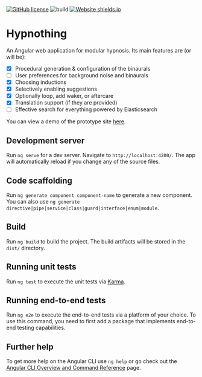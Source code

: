 [![GitHub license](https://img.shields.io/github/license/wulkanat/Hypnothing.svg)](https://github.com/wulkanat/Hypnothing/blob/master/LICENSE)
![build](https://github.com/wulkanat/Hypnothing/actions/workflows/main.yml/badge.svg)
[![Website shields.io](https://img.shields.io/website-up-down-green-red/http/85.214.138.193:8080.svg)](http://85.214.138.193:8080/)

# Hypnothing

An Angular web application for modular hypnosis. Its main features are (or will be):

* [x] Procedural generation & configuration of the binaurals
* [ ] User preferences for background noise and binaurals
* [x] Choosing inductions
* [x] Selectively enabling suggestions
* [x] Optionally loop, add waker, or aftercare
* [x] Translation support (if they are provided)
* [ ] Effective search for everything powered by Elasticsearch

You can view a demo of the prototype site [here](http://85.214.138.193:8080/).

## Development server

Run `ng serve` for a dev server. Navigate to `http://localhost:4200/`. The app will automatically reload if you change any of the source files.

## Code scaffolding

Run `ng generate component component-name` to generate a new component. You can also use `ng generate directive|pipe|service|class|guard|interface|enum|module`.

## Build

Run `ng build` to build the project. The build artifacts will be stored in the `dist/` directory.

## Running unit tests

Run `ng test` to execute the unit tests via [Karma](https://karma-runner.github.io).

## Running end-to-end tests

Run `ng e2e` to execute the end-to-end tests via a platform of your choice. To use this command, you need to first add a package that implements end-to-end testing capabilities.

## Further help

To get more help on the Angular CLI use `ng help` or go check out the [Angular CLI Overview and Command Reference](https://angular.io/cli) page.
